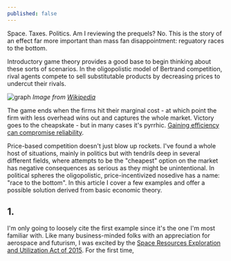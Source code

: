 ```yaml
---
published: false
---
```

Space. Taxes. Politics. Am I reviewing the prequels? No. This is the story of an effect far more important than mass fan disappointment: reguatory races to the bottom.

Introductory game theory provides a good base to begin thinking about these sorts of scenarios. In the oligopolistic model of Bertrand competition, rival agents compete to sell substitutable products by decreasing prices to undercut their rivals. 

![graph]({{site.baseurl}}/images/s.png)
_Image from [Wikipedia](https://www.google.co.il/url?sa=i&rct=j&q=&esrc=s&source=images&cd=&cad=rja&uact=8&ved=0ahUKEwj819-Or9zYAhWKYlAKHShFCwAQjRwIBw&url=https%3A%2F%2Fen.wikipedia.org%2Fwiki%2FBertrand_competition&psig=AOvVaw2Fehb01iu68LElQk1CryNo&ust=1516188142118005)_

The game ends when the firms hit their marginal cost - at which point the firm with less overhead wins out and captures the whole market. Victory goes to the cheapskate - but in many cases it's pyrrhic. [Gaining efficiency can compromise reliability](https://timeline.com/spacex-musk-rocket-failures-c22975218fbe).

Price-based competition doesn't just blow up rockets. I've found a whole host of situations, mainly in politics but with tendrils deep in several different fields, where attempts to be the "cheapest" option on the market has negative consequences as serious as they might be unintentional. In political spheres the oligopolistic, price-incentivized nosedive has a name: "race to the bottom". In this article I cover a few examples and offer a possible solution derived from basic economic theory.

## 1.
I'm only going to loosely cite the first example since it's the one I'm most familiar with. Like many business-minded folks with an appreciation for aerospace and futurism, I was excited by the [Space Resources Exploration and Utilization Act of 2015](https://www.congress.gov/bill/114th-congress/house-bill/1508). For the first time, 